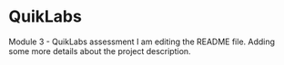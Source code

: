 # QuikLabs
Module 3 - QuikLabs assessment
I am editing the README file. Adding some more details about the project description.

